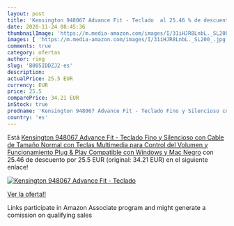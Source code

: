 ```yaml
---
layout: post
title: 'Kensington 948067 Advance Fit - Teclado  al 25.46 % de descuento'
date: 2020-11-24 08:45:36
thumbnailImage: 'https://m.media-amazon.com/images/I/31iHJR8LnbL._SL200_.jpg'
images: [ 'https://m.media-amazon.com/images/I/31iHJR8LnbL._SL200_.jpg' ]
comments: true
category: ofertas
author: ring
slug: 'B005IDDZJ2-es'
description:
actualPrice: 25.5 EUR
currency: EUR
price: 25.5
comparePrice: 34.21 EUR
inStock: true
prodname: 'Kensington 948067 Advance Fit - Teclado Fino y Silencioso con Cable de Tamaño Normal  con Teclas Multimedia para Control del Volumen y Funcionamiento Plug & Play  Compatible con Windows y Mac  Negro'
country: 'es'
---
```


Está [Kensington 948067 Advance Fit - Teclado Fino y Silencioso con Cable de Tamaño Normal  con Teclas Multimedia para Control del Volumen y Funcionamiento Plug & Play  Compatible con Windows y Mac  Negro](https://www.amazon.es/dp/B005IDDZJ2/?tag=tolees-21) con 25.46 de descuento por 25.5 EUR (original: 34.21 EUR) en el siguiente enlace!

[![Kensington 948067 Advance Fit - Teclado ](https://m.media-amazon.com/images/I/31iHJR8LnbL._SL200_.jpg)](https://www.amazon.es/dp/B005IDDZJ2/?tag=tolees-21)

[Ver la oferta!!](https://www.amazon.es/dp/B005IDDZJ2/?tag=tolees-21)

Links participate in Amazon Associate program and might generate a comission on qualifying sales


